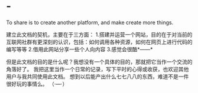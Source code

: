 # -
To share is to create another platform, and make create more things.

建立此文档的契机，主要在于三方面：
1.搭建并运营一个网站，目的在于对当前的互联网社群有更深刻的认识，包括：如何调用各种资源，如何在网页上进行代码的编写等等
2.借用此网站分享一些个人向内容
3.感觉会很酷*——*


但是此文档的目的是什么呢？我想没有一个具体的目的，那就把它当作一个交流的角落好了。
我把这里当作一个日常的记录，写下平时的心得或收获，也欢迎其他用户与我共同使用此文档。
想到以后能产出什么七七八八的东西，难道不是一件很好玩的事情么。 （·—·）




